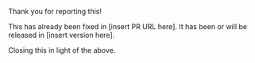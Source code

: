 Thank you for reporting this!

This has already been fixed in [insert PR URL here]. It has been or will be released in [insert version here].

Closing this in light of the above.